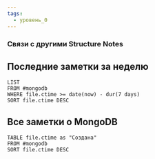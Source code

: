 ```yaml
---
tags:
  - уровень_0
---
```

### Связи с другими Structure Notes

## Последние заметки за неделю

```dataview
LIST
FROM #mongodb 
WHERE file.ctime >= date(now) - dur(7 days)
SORT file.ctime DESC
```

## Все заметки о MongoDB

```dataview
TABLE file.ctime as "Создана"
FROM #mongodb 
SORT file.ctime DESC
```
